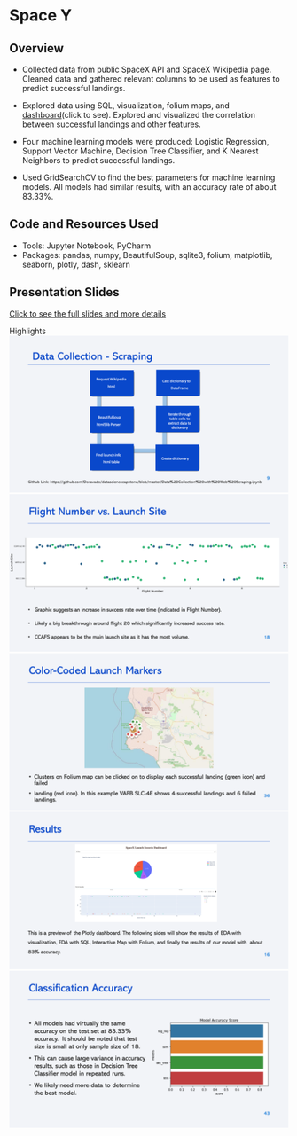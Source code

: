 # Space Y

## Overview
- Collected data from public SpaceX API and SpaceX Wikipedia page. Cleaned data and gathered relevant columns to be used as features to predict successful landings.

- Explored data using SQL, visualization, folium maps, and [dashboard](https://space-y-dashboard.onrender.com/)(click to see). Explored and visualized the correlation between successful landings and other features.

- Four machine learning models were produced: Logistic Regression, Support Vector Machine, Decision Tree Classifier, and K Nearest Neighbors to predict successful landings.

- Used GridSearchCV to find the best parameters for machine learning models. All models had similar results, with an accuracy rate of about 83.33%.

## Code and Resources Used
- Tools: Jupyter Notebook, PyCharm
- Packages: pandas, numpy, BeautifulSoup, sqlite3, folium, matplotlib, seaborn, plotly, dash, sklearn

## Presentation Slides
[Click to see the full slides and more details](https://github.com/Doravado/space_y/blob/main/image/ds-capstone-chongxinzhao.pdf)

Highlights
![alt text](https://github.com/Doravado/space_y/blob/main/image/data_collection.png)
![alt text](https://github.com/Doravado/space_y/blob/main/image/eda.png)
![alt text](https://github.com/Doravado/space_y/blob/main/image/folium.png)
![alt text](https://github.com/Doravado/space_y/blob/main/image/dash.png)
![alt text](https://github.com/Doravado/space_y/blob/main/image/classification.png)
